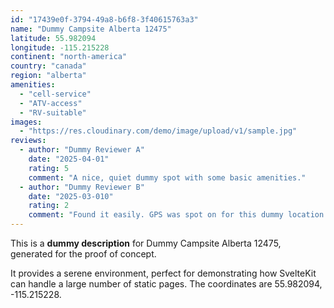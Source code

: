 ```yaml
---
id: "17439e0f-3794-49a8-b6f8-3f40615763a3"
name: "Dummy Campsite Alberta 12475"
latitude: 55.982094
longitude: -115.215228
continent: "north-america"
country: "canada"
region: "alberta"
amenities:
  - "cell-service"
  - "ATV-access"
  - "RV-suitable"
images:
  - "https://res.cloudinary.com/demo/image/upload/v1/sample.jpg"
reviews:
  - author: "Dummy Reviewer A"
    date: "2025-04-01"
    rating: 5
    comment: "A nice, quiet dummy spot with some basic amenities."
  - author: "Dummy Reviewer B"
    date: "2025-03-010"
    rating: 2
    comment: "Found it easily. GPS was spot on for this dummy location."
---
```


This is a **dummy description** for Dummy Campsite Alberta 12475, generated for the proof of concept.

It provides a serene environment, perfect for demonstrating how SvelteKit can handle a large number of static pages. The coordinates are 55.982094, -115.215228.
